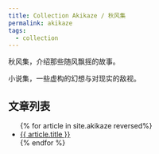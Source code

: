 ```yaml
---
title: Collection Akikaze / 秋风集
permalink: akikaze
tags:
  - collection
---
```


秋风集，介绍那些随风飘摇的故事。

小说集，一些虚构的幻想与对现实的敌视。

## 文章列表

<ul>
{% for article in site.akikaze reversed%}
<li>
<a href="{{article.url}}">
    {{ article.title }}
</a>
</li>
{% endfor %}
</ul>